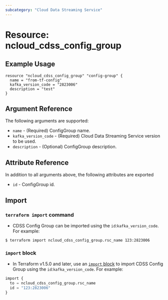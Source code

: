 ```yaml
---
subcategory: "Cloud Data Streaming Service"
---
```



# Resource: ncloud_cdss_config_group

## Example Usage

``` hcl
resource "ncloud_cdss_config_group" "config-group" {
  name = "from-tf-config"
  kafka_version_code = "2823006"
  description = "test"
}
```

## Argument Reference
The following arguments are supported:

* `name` - (Required) ConfigGroup name.
* `kafka_version_code` - (Required) Cloud Data Streaming Service version to be used.
* `description` - (Optional) ConfigGroup description.

## Attribute Reference
In addition to all arguments above, the following attributes are exported

* `id` - ConfigGroup id.

## Import

### `terraform import` command

* CDSS Config Group can be imported using the `id`:`kafka_version_code`. For example:

```console
$ terraform import ncloud_cdss_config_group.rsc_name 123:2823006
```

### `import` block

* In Terraform v1.5.0 and later, use an [`import` block](https://developer.hashicorp.com/terraform/language/import) to import CDSS Config Group using the `id`:`kafka_version_code`. For example:

```terraform
import {
  to = ncloud_cdss_config_group.rsc_name
  id = "123:2823006"
}
```
